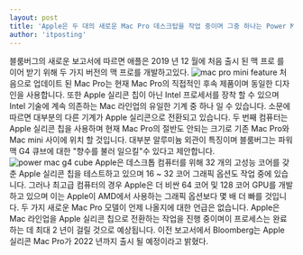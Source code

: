 ```yaml
---
layout: post
title: 'Apple은 두 대의 새로운 Mac Pro 데스크탑을 작업 중이며 그중 하나는 Power Mac G4 Cube를 연상시킵니다.'
author: 'itposting'
---
```


블룸버그의 새로운 보고서에 따르면 애플은 2019 년 12 월에 처음 출시 된 ‌ 맥 프로 ‌를 이어 받기 위해 두 가지 버전의 맥 프로를 개발하고있다.
![mac pro mini feature](https://images.macrumors.com/t/_KHWNhzRqEzo7RsoW7kSnIs5TAQ=/2500x0/filters:no_upscale():quality(90)/article-new/2020/11/mac-pro-mini-feature.jpg)
처음으로 업데이트 된 ‌Mac Pro‌는 현재 ‌Mac Pro‌의 직접적인 후속 제품이며 동일한 디자인을 사용합니다.
 또한 Apple 실리콘 칩이 아닌 Intel 프로세서를 장착 할 수 있으며 Intel 기술에 계속 의존하는 Mac 라인업의 유일한 기계 중 하나 일 수 있습니다.
 소문에 따르면 대부분의 다른 기계가 Apple 실리콘으로 전환되고 있습니다.
두 번째 컴퓨터는 Apple 실리콘 칩을 사용하며 현재 Mac Pro의 절반도 안되는 크기로 기존 Mac Pro와 Mac mini 사이에 위치 할 것입니다.
 대부분 알루미늄 외관이 특징이며 블룸버그는 파워 맥 G4 큐브에 대한 "향수를 불러 일으킬"수 있다고 제안합니다.
![power mac g4 cube](https://images.macrumors.com/t/uRz_xvmKMxb9_Yxw9_-TDtZlL_8=/2500x0/filters:no_upscale():quality(90)/article-new/2021/01/power-mac-g4-cube.jpg)
Apple은 데스크톱 컴퓨터를 위해 32 개의 고성능 코어를 갖춘 Apple 실리콘 칩을 테스트하고 있으며 16 ~ 32 코어 그래픽 옵션도 작업 중에 있습니다.
 그러나 최고급 컴퓨터의 경우 Apple은 더 비싼 64 코어 및 128 코어 GPU를 개발하고 있으며 이는 Apple이 AMD에서 사용하는 그래픽 옵션보다 몇 배 더 빠를 것입니다.
두 가지 새로운 Mac Pro 모델이 언제 나올지에 대한 언급은 없습니다.
 Apple은 Mac 라인업을 Apple 실리콘 칩으로 전환하는 작업을 진행 중이며이 프로세스는 완료하는 데 최대 2 년이 걸릴 것으로 예상됩니다.
 이전 보고서에서 Bloomberg는 Apple 실리콘 ‌Mac Pro‌가 2022 년까지 출시 될 예정이라고 밝혔다.